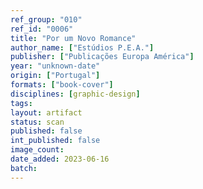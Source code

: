 ```yaml
---
ref_group: "010"
ref_id: "0006"
title: "Por um Novo Romance"
author_name: ["Estúdios P.E.A."]
publisher: ["Publicações Europa América"]
year: "unknown-date"
origin: ["Portugal"]
formats: ["book-cover"]
disciplines: [graphic-design]
tags:
layout: artifact
status: scan
published: false
int_published: false
image_count:
date_added: 2023-06-16
batch:
---
```

